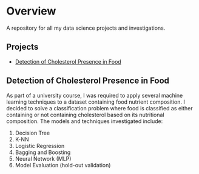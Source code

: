 # Overview
A repository for all my data science projects and investigations. 

## Projects

- [Detection of Cholesterol Presence in Food](#cholesterol)


##  Detection of Cholesterol Presence in Food
As part of a university course, I was required to apply several machine learning techniques to a dataset containing food nutrient composition. I decided to solve a classification problem where food is classified as either containing or not containing cholesterol based on its nutritional composition. The models and techniques investigated include:
1. Decision Tree
2. K-NN
3. Logistic Regression
4. Bagging and Boosting
5. Neural Network (MLP)
6. Model Evaluation (hold-out validation)
